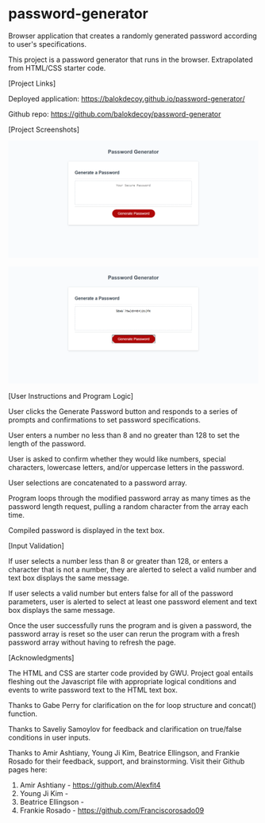 # password-generator
Browser application that creates a randomly generated password according to user's specifications.

This project is a password generator that runs in the browser. Extrapolated from HTML/CSS starter code.


[Project Links]

Deployed application: https://balokdecoy.github.io/password-generator/ 

Github repo: https://github.com/balokdecoy/password-generator 


[Project Screenshots]

![Password Generator initial](./assets/screenshots/password-generator-clean.png)

![Password Generator run](./assets/screenshots/password-generator-run.png)


[User Instructions and Program Logic]

User clicks the Generate Password button and responds to a series of prompts and confirmations to set password specifications. 

User enters a number no less than 8 and no greater than 128 to set the length of the password. 

User is asked to confirm whether they would like numbers, special characters, lowercase letters, and/or uppercase letters in the password. 

User selections are concatenated to a password array. 

Program loops through the modified password array as many times as the password length request, pulling a random character from the array each time. 

Compiled password is displayed in the text box. 


[Input Validation]

If user selects a number less than 8 or greater than 128, or enters a character that is not a number, they are alerted to select a valid number and text box displays the same message. 

If user selects a valid number but enters false for all of the password parameters, user is alerted to select at least one password element and text box displays the same message.

Once the user successfully runs the program and is given a password, the password array is reset so the user can rerun the program with a fresh password array without having to refresh the page. 

[Acknowledgments]

The HTML and CSS are starter code provided by GWU. Project goal entails fleshing out the Javascript file with appropriate logical conditions and events to write password text to the HTML text box. 

Thanks to Gabe Perry for clarification on the for loop structure and concat() function. 

Thanks to Saveliy Samoylov for feedback and clarification on true/false conditions in user inputs. 

Thanks to Amir Ashtiany, Young Ji Kim, Beatrice Ellingson, and Frankie Rosado for their feedback, support, and brainstorming. Visit their Github pages here: 

1. Amir Ashtiany - https://github.com/Alexfit4 
2. Young Ji Kim - 
3. Beatrice Ellingson - 
4. Frankie Rosado - https://github.com/Franciscorosado09  